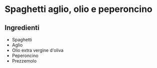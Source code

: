 # Spaghetti aglio, olio e peperoncino
## Ingredienti
* Spaghetti
* Aglio
* Olio extra vergine d'oliva
* Peperoncino
* Prezzemolo
